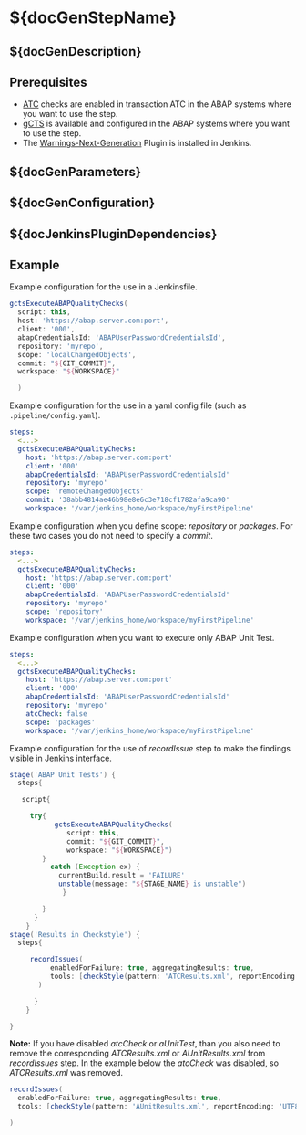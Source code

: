 # ${docGenStepName}

## ${docGenDescription}

## Prerequisites

* [ATC](https://help.sap.com/viewer/c238d694b825421f940829321ffa326a/202110.000/en-US/4ec5711c6e391014adc9fffe4e204223.html) checks are enabled in transaction ATC in the ABAP systems where you want to use the step.
* [gCTS](https://help.sap.com/viewer/4a368c163b08418890a406d413933ba7/latest/en-US/26c9c6c5a89244cb9506c253d36c3fda.html) is available and configured in the ABAP systems where you want to use the step.
* The [Warnings-Next-Generation](https://plugins.jenkins.io/warnings-ng/) Plugin is installed in Jenkins.

## ${docGenParameters}

## ${docGenConfiguration}

## ${docJenkinsPluginDependencies}

## Example

Example configuration for the use in a Jenkinsfile.

```groovy
gctsExecuteABAPQualityChecks(
  script: this,
  host: 'https://abap.server.com:port',
  client: '000',
  abapCredentialsId: 'ABAPUserPasswordCredentialsId',
  repository: 'myrepo',
  scope: 'localChangedObjects',
  commit: "${GIT_COMMIT}",
  workspace: "${WORKSPACE}"

  )
```

Example configuration for the use in a yaml config file (such as `.pipeline/config.yaml`).

```yaml
steps:
  <...>
  gctsExecuteABAPQualityChecks:
    host: 'https://abap.server.com:port'
    client: '000'
    abapCredentialsId: 'ABAPUserPasswordCredentialsId'
    repository: 'myrepo'
    scope: 'remoteChangedObjects'
    commit: '38abb4814ae46b98e8e6c3e718cf1782afa9ca90'
    workspace: '/var/jenkins_home/workspace/myFirstPipeline'
```

Example configuration when you define scope: *repository* or *packages*. For these two cases you do not need to specify a *commit*.

```yaml
steps:
  <...>
  gctsExecuteABAPQualityChecks:
    host: 'https://abap.server.com:port'
    client: '000'
    abapCredentialsId: 'ABAPUserPasswordCredentialsId'
    repository: 'myrepo'
    scope: 'repository'
    workspace: '/var/jenkins_home/workspace/myFirstPipeline'
```

Example configuration when you want to execute only ABAP Unit Test.

```yaml
steps:
  <...>
  gctsExecuteABAPQualityChecks:
    host: 'https://abap.server.com:port'
    client: '000'
    abapCredentialsId: 'ABAPUserPasswordCredentialsId'
    repository: 'myrepo'
    atcCheck: false
    scope: 'packages'
    workspace: '/var/jenkins_home/workspace/myFirstPipeline'
```

Example configuration for the use of *recordIssue* step to make the findings visible in Jenkins interface.

```groovy
stage('ABAP Unit Tests') {
  steps{

   script{

     try{
           gctsExecuteABAPQualityChecks(
              script: this,
              commit: "${GIT_COMMIT}",
              workspace: "${WORKSPACE}")
        }
          catch (Exception ex) {
            currentBuild.result = 'FAILURE'
            unstable(message: "${STAGE_NAME} is unstable")
             }

        }
      }
    }
stage('Results in Checkstyle') {
  steps{

     recordIssues(
          enabledForFailure: true, aggregatingResults: true,
          tools: [checkStyle(pattern: 'ATCResults.xml', reportEncoding: 'UTF8'),checkStyle(pattern: 'AUnitResults.xml', reportEncoding: 'UTF8')]
       )

      }
    }

}
```

**Note:** If you have disabled *atcCheck* or *aUnitTest*, than you also need to remove the corresponding *ATCResults.xml* or *AUnitResults.xml* from *recordIssues* step. In the example below the *atcCheck* was disabled, so *ATCResults.xml* was removed.

```groovy
recordIssues(
  enabledForFailure: true, aggregatingResults: true,
  tools: [checkStyle(pattern: 'AUnitResults.xml', reportEncoding: 'UTF8')]

)
```
